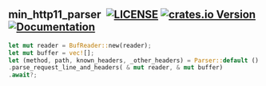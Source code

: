 ## min_http11_parser &nbsp;[![LICENSE](https://img.shields.io/badge/license-MIT-blue.svg)](LICENSE) [![crates.io Version](https://img.shields.io/crates/v/min_http11_parser.svg)](https://crates.io/crates/min_http11_parser) [![Documentation](https://docs.rs/min_http11_parser/badge.svg)](https://docs.rs/min_http11_parser)

```rust
let mut reader = BufReader::new(reader);
let mut buffer = vec![];
let (method, path, known_headers, _other_headers) = Parser::default ()
.parse_request_line_and_headers( & mut reader, & mut buffer)
.await?;
```
